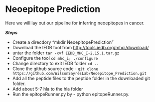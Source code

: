 # Neoepitope Prediction

Here we will lay out our pipeline for inferring neoepitopes in cancer.

_**Steps**_

- Create a direcdory “mkdir NeoepitopePrediction”
- Download the IEDB tool from http://tools.iedb.org/mhci/download/
- untar the folder 
		`tar -xvf IEDB_MHC_I-2.15.1.tar.gz`
- Configure the tool 
	`cd mhc_i; ./configure`
- Change directory to exit IEDB folder `cd ..`
- Clone the github source code - `git clone https://github.com/WilsonSayresLab/Neoepitope_Prediction.git`
- Add all the peptide files to the peptide folder in the downloaded git folder. 
- Add about 5-7 hla to the hla folder 
- Run the epitopeRunner.py by - python epitopeRunner.py.


